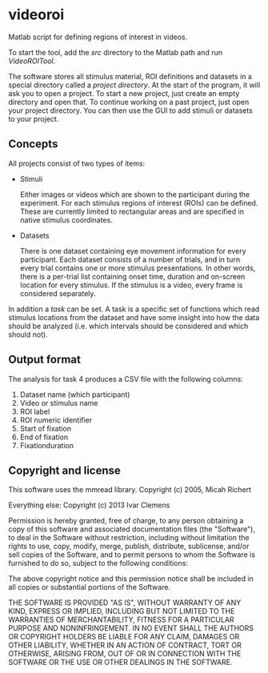 videoroi
========

Matlab script for defining regions of interest in videos.

To start the tool, add the _src_ directory to the Matlab path and run _VideoROITool_.
 
The software stores all stimulus material, ROI definitions and datasets in a special directory called a _project directory_. At the start of the program, it will ask you to open a project. To start a new project, just create an empty directory and open that. To continue working on a past project, just open your project directory. You can then use the GUI to add stimuli or datasets to your project.


Concepts
--------

All projects consist of two types of items:
 * Stimuli

   Either images or videos which are shown to the participant during the experiment. For each stimulus regions of interest (ROIs) can be defined. These are currently limited to rectangular areas and are specified in native stimulus coordinates.

 * Datasets

   There is one dataset containing eye movement information for every participant. Each dataset consists of a number of trials, and in turn every trial contains one or more stimulus presentations. In other words, there is a per-trial list containing onset time, duration and on-screen location for every stimulus. If the stimulus is a video, every frame is considered separately.

In addition a _task_ can be set. A task is a specific set of functions which read stimulus locations from the dataset and have some insight into how the data should be analyzed (i.e. which intervals should be considered and which should not).


Output format
-------------

The analysis for task 4 produces a CSV file with the following columns:

 1. Dataset name (which participant)
 2. Video or stimulus name
 3. ROI label
 4. ROI numeric identifier
 5. Start of fixation
 6. End of fixation
 7. Fixationduration


Copyright and license
---------------------

This software uses the mmread library.
Copyright (c) 2005, Micah Richert

Everything else:
Copyright (c) 2013 Ivar Clemens

Permission is hereby granted, free of charge, to any person obtaining a copy
of this software and associated documentation files (the "Software"), to deal
in the Software without restriction, including without limitation the rights
to use, copy, modify, merge, publish, distribute, sublicense, and/or sell
copies of the Software, and to permit persons to whom the Software is
furnished to do so, subject to the following conditions:

The above copyright notice and this permission notice shall be included in
all copies or substantial portions of the Software.

THE SOFTWARE IS PROVIDED "AS IS", WITHOUT WARRANTY OF ANY KIND, EXPRESS OR
IMPLIED, INCLUDING BUT NOT LIMITED TO THE WARRANTIES OF MERCHANTABILITY,
FITNESS FOR A PARTICULAR PURPOSE AND NONINFRINGEMENT. IN NO EVENT SHALL THE
AUTHORS OR COPYRIGHT HOLDERS BE LIABLE FOR ANY CLAIM, DAMAGES OR OTHER
LIABILITY, WHETHER IN AN ACTION OF CONTRACT, TORT OR OTHERWISE, ARISING FROM,
OUT OF OR IN CONNECTION WITH THE SOFTWARE OR THE USE OR OTHER DEALINGS IN
THE SOFTWARE.
